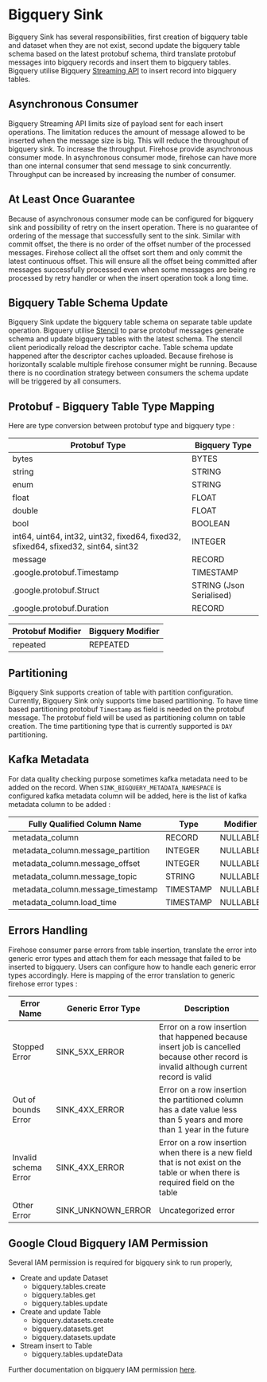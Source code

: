 # Bigquery Sink

Bigquery Sink has several responsibilities, first creation of bigquery table and dataset when they are not exist, second update the bigquery table schema based on the latest protobuf schema, third translate protobuf messages into bigquery records and insert them to bigquery tables.
Bigquery utilise Bigquery [Streaming API](https://cloud.google.com/bigquery/streaming-data-into-bigquery) to insert record into bigquery tables.

## Asynchronous Consumer

Bigquery Streaming API limits size of payload sent for each insert operations. The limitation reduces the amount of message allowed to be inserted when the message size is big.
This will reduce the throughput of bigquery sink. To increase the throughput. Firehose provide asynchronous consumer mode. In asynchronous consumer mode, firehose can have more than one internal consumer that send message to sink concurrently.
Throughput can be increased by increasing the number of consumer.

## At Least Once Guarantee

Because of asynchronous consumer mode can be configured for bigquery sink and possibility of retry on the insert operation. There is no guarantee of ordering of the message that successfully sent to the sink. 
Similar with commit offset, the there is no order of the offset number of the processed messages. 
Firehose collect all the offset sort them and only commit the latest continuous offset. 
This will ensure all the offset being committed after messages successfully processed even when some messages are being re processed by retry handler or when the insert operation took a long time.

## Bigquery Table Schema Update

Bigquery Sink update the bigquery table schema on separate table update operation. Bigquery utilise [Stencil](https://github.com/odpf/stencil) to parse protobuf messages generate schema and update bigquery tables with the latest schema. 
The stencil client periodically reload the descriptor cache. Table schema update happened after the descriptor caches uploaded. 
Because firehose is horizontally scalable multiple firehose consumer might be running.
Because there is no coordination strategy between consumers the schema update will be triggered by all consumers. 

## Protobuf - Bigquery Table Type Mapping

Here are type conversion between protobuf type and bigquery type : 

| Protobuf Type | Bigquery Type |
| --- | ----------- |
| bytes | BYTES |
| string | STRING |
| enum | STRING |
| float | FLOAT |
| double | FLOAT |
| bool | BOOLEAN |
| int64, uint64, int32, uint32, fixed64, fixed32, sfixed64, sfixed32, sint64, sint32 | INTEGER |
| message | RECORD |
| .google.protobuf.Timestamp | TIMESTAMP |
| .google.protobuf.Struct | STRING (Json Serialised) |
| .google.protobuf.Duration | RECORD |

| Protobuf Modifier | Bigquery Modifier |
| --- | ----------- |
| repeated | REPEATED |


## Partitioning

Bigquery Sink supports creation of table with partition configuration. Currently, Bigquery Sink only supports time based partitioning.
To have time based partitioning protobuf `Timestamp` as field is needed on the protobuf message. The protobuf field will be used as partitioning column on table creation. 
The time partitioning type that is currently supported is `DAY` partitioning.

## Kafka Metadata

For data quality checking purpose sometimes kafka metadata need to be added on the record. When `SINK_BIGQUERY_METADATA_NAMESPACE` is configured kafka metadata column will be added, here is the list of kafka metadata column to be added :

| Fully Qualified Column Name | Type | Modifier |
| --- | ----------- | ------- | 
| metadata_column | RECORD | NULLABLE |
| metadata_column.message_partition | INTEGER | NULLABLE |
| metadata_column.message_offset | INTEGER | NULLABLE |
| metadata_column.message_topic | STRING | NULLABLE |
| metadata_column.message_timestamp | TIMESTAMP | NULLABLE |
| metadata_column.load_time | TIMESTAMP | NULLABLE |

## Errors Handling

Firehose consumer parse errors from table insertion, translate the error into generic error types and attach them for each message that failed to be inserted to bigquery. 
Users can configure how to handle each generic error types accordingly. 
Here is mapping of the error translation to generic firehose error types : 

| Error Name | Generic Error Type | Description |
| --- | ----------- | ------- | 
| Stopped Error | SINK_5XX_ERROR | Error on a row insertion that happened because insert job is cancelled because other record is invalid although current record is valid |
| Out of bounds Error | SINK_4XX_ERROR | Error on a row insertion the partitioned column has a date value less than 5 years and more than 1 year in the future |
| Invalid schema Error | SINK_4XX_ERROR | Error on a row insertion when there is a new field that is not exist on the table or when there is required field on the table |
| Other Error | SINK_UNKNOWN_ERROR | Uncategorized error |

## Google Cloud Bigquery IAM Permission

Several IAM permission is required for bigquery sink to run properly,

* Create and update Dataset
    * bigquery.tables.create
    * bigquery.tables.get
    * bigquery.tables.update
* Create and update Table
    * bigquery.datasets.create
    * bigquery.datasets.get
    * bigquery.datasets.update
* Stream insert to Table
    * bigquery.tables.updateData

Further documentation on bigquery IAM permission [here](https://cloud.google.com/bigquery/streaming-data-into-bigquery).